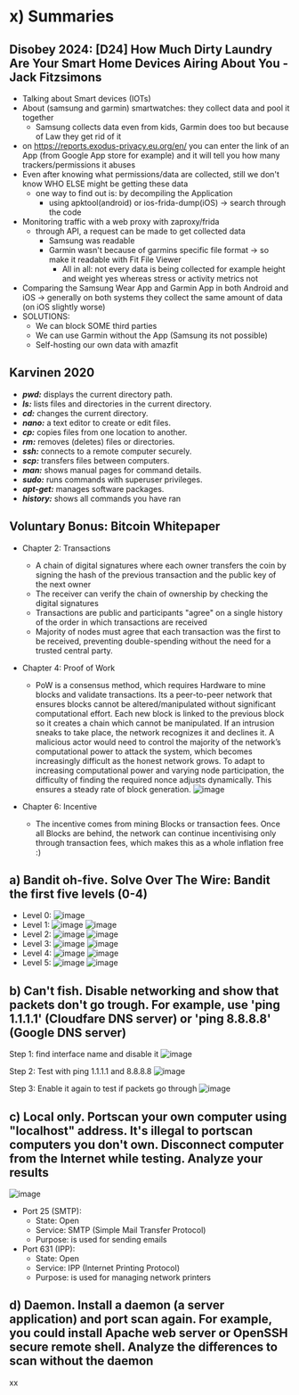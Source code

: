 # x) Summaries
## Disobey 2024: [D24] How Much Dirty Laundry Are Your Smart Home Devices Airing About You - Jack Fitzsimons
- Talking about Smart devices (IOTs)
- About (samsung and garmin) smartwatches: they collect data and pool it together
  - Samsung collects data even from kids, Garmin does too but because of Law they get rid of it
- on https://reports.exodus-privacy.eu.org/en/ you can enter the link of an App (from Google App store for example) and it will tell you how many trackers/permissions it abuses
- Even after knowing what permissions/data are collected, still we don't know WHO ELSE might be getting these data
  - one way to find out is: by decompiling the Application
    - using apktool(android) or ios-frida-dump(iOS) -> search through the code
- Monitoring traffic with a web proxy with zaproxy/frida
  - through API, a request can be made to get collected data
    - Samsung was readable
    - Garmin wasn't because of garmins specific file format -> so make it readable with Fit File Viewer
      -  All in all: not every data is being collected for example height and weight yes whereas stress or activity metrics not
- Comparing the Samsung Wear App and Garmin App in both Android and iOS -> generally on both systems they collect the same amount of data (on iOS slightly worse)
- SOLUTIONS:
  - We can block SOME third parties
  - We can use Garmin without the App (Samsung its not possible)
  - Self-hosting our own data with amazfit
## Karvinen 2020
- ***pwd:*** displays the current directory path.
- ***ls:*** lists files and directories in the current directory.
- ***cd:*** changes the current directory.
- ***nano:*** a text editor to create or edit files.
- ***cp:*** copies files from one location to another.
- ***rm:*** removes (deletes) files or directories.
- ***ssh:*** connects to a remote computer securely.
- ***scp:*** transfers files between computers.
- ***man:*** shows manual pages for command details.
- ***sudo:*** runs commands with superuser privileges.
- ***apt-get:*** manages software packages.
- ***history:*** shows all commands you have ran

## Voluntary Bonus: Bitcoin Whitepaper
- Chapter 2: Transactions
  - A chain of digital signatures where each owner transfers the coin by signing the hash of the previous transaction and the public key of the next owner
  - The receiver can verify the chain of ownership by checking the digital signatures
  - Transactions are public and participants "agree" on a single history of the order in which transactions are received
  - Majority of nodes must agree that each transaction was the first to be received, preventing double-spending without the need for a trusted central party.
- Chapter 4: Proof of Work
  - PoW is a consensus method, which requires Hardware to mine blocks and validate transactions. Its a peer-to-peer network that ensures blocks cannot be altered/manipulated without significant computational effort. Each new block is linked to the previous block so it creates a chain which cannot be manipulated. If an intrusion sneaks to take place, the network recognizes it and declines it. A malicious actor would need to control the majority of the network’s computational power to attack the system, which becomes increasingly difficult as the honest network grows. To adapt to increasing computational power and varying node participation, the difficulty of finding the required nonce adjusts dynamically. This ensures a steady rate of block generation.
    ![image](https://github.com/user-attachments/assets/c79e3dff-2be2-40d5-8f77-e2cfb64eb100)

- Chapter 6: Incentive
  - The incentive comes from mining Blocks or transaction fees. Once all Blocks are behind, the network can continue incentivising only through transaction fees, which makes this as a whole inflation free :)

## a) Bandit oh-five. Solve Over The Wire: Bandit the first five levels (0-4)
- Level 0:
  ![image](https://github.com/user-attachments/assets/4128b039-b41d-40ad-8a24-ce9541757c39)
- Level 1:
  ![image](https://github.com/user-attachments/assets/4e89565a-4b99-47c8-85a1-b3b3781fc195)
  ![image](https://github.com/user-attachments/assets/9cd605dd-1264-43f2-bd59-18d1b960eb6f)
- Level 2:
  ![image](https://github.com/user-attachments/assets/dd38ab29-320d-4022-8f4a-5b934d6ff57d)
  ![image](https://github.com/user-attachments/assets/caa3eda0-6b30-416d-b8a3-ad5ef2ca286b)
- Level 3:
  ![image](https://github.com/user-attachments/assets/dec614db-7c83-4ae3-9bfa-6a03999c05ef)
  ![image](https://github.com/user-attachments/assets/bd550c82-3680-4d40-8f89-efc9102f0f5a)
- Level 4:
  ![image](https://github.com/user-attachments/assets/56b54e14-ea9f-4ffd-a500-1a945ca005d9)
  ![image](https://github.com/user-attachments/assets/1de9b01b-07df-4a3d-a7e0-09ad335e7e3e)
- Level 5:
  ![image](https://github.com/user-attachments/assets/0120b02d-1b21-409c-a45d-0bfb3ba8fbd4)
  ![image](https://github.com/user-attachments/assets/5ace01bb-9e50-4126-bd66-4ae96060caea)

## b) Can't fish. Disable networking and show that packets don't go trough. For example, use 'ping 1.1.1.1' (Cloudfare DNS server) or 'ping 8.8.8.8' (Google DNS server)
Step 1: find interface name and disable it
![image](https://github.com/user-attachments/assets/3f821561-ea0f-432a-9f25-fa5bc4850b08)

Step 2: Test with ping 1.1.1.1 and 8.8.8.8
![image](https://github.com/user-attachments/assets/9223464d-1d08-411f-90f0-fdb0fec0aa99)

Step 3: Enable it again to test if packets go through
![image](https://github.com/user-attachments/assets/5551089d-cfaf-49c4-bfb8-ef8d4e8987e6)

## c) Local only. Portscan your own computer using "localhost" address. It's illegal to portscan computers you don't own. Disconnect computer from the Internet while testing. Analyze your results
![image](https://github.com/user-attachments/assets/dec7f50a-8967-4aac-be74-445b25ee763d)
- Port 25 (SMTP):
  - State: Open
  - Service: SMTP (Simple Mail Transfer Protocol)
  - Purpose: is used for sending emails
- Port 631 (IPP):
  - State: Open
  - Service: IPP (Internet Printing Protocol)
  - Purpose: is used for managing network printers

## d) Daemon. Install a daemon (a server application) and port scan again. For example, you could install Apache web server or OpenSSH secure remote shell. Analyze the differences to scan without the daemon
xx

